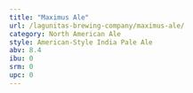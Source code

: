 ```yaml
---
title: "Maximus Ale"
url: /lagunitas-brewing-company/maximus-ale/
category: North American Ale
style: American-Style India Pale Ale
abv: 8.4
ibu: 0
srm: 0
upc: 0
---
```


